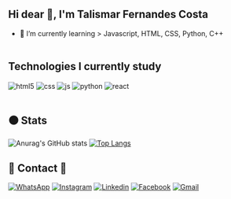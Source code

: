 ## Hi dear 👋, I'm Talismar Fernandes Costa

- 🌱 I’m currently learning > Javascript, HTML, CSS, Python, C++
  <br/>
  <br/>

## Technologies I currently study

<div style="display: inline_block">
  <img align="center" alt="html5" src="https://img.shields.io/badge/HTML5-E34F26?style=for-the-badge&logo=html5&logoColor=white" />
  <img align="center" alt="css" src="https://img.shields.io/badge/CSS3-1572B6?style=for-the-badge&logo=css3&logoColor=white" />
  <img align="center" alt="js" src="https://img.shields.io/badge/JavaScript-F7DF1E?style=for-the-badge&logo=javascript&logoColor=black" />
  <img align="center" alt="python" src="https://img.shields.io/badge/Python-14354C?style=for-the-badge&logo=python&logoColor=white" />
  <img align="center" alt="react" src="https://img.shields.io/badge/C%2B%2B-00599C?style=for-the-badge&logo=c%2B%2B&logoColor=white" />
</div><br/>

## ⚫ Stats

![Anurag's GitHub stats](https://github-readme-stats.vercel.app/api?username=Talismar&show_icons=true&theme=highcontrast&hide_border=true&title_color=ffb110&icon_color=89ddff&text_color=ffffff&bg_color=050F2C,000,2e3440,0c100)
[![Top Langs](https://github-readme-stats.vercel.app/api/top-langs/?username=Talismar&layout=compact&theme=highcontrast&hide_border=true&title_color=ffb110&icon_color=89ddff&text_color=ffffff&bg_color=050F2C,000,2e3440,0c100)](https://github.com/anuraghazra/github-readme-stats)

## 📱 Contact 🤙

[![WhatsApp](https://img.shields.io/badge/WhatsApp-25D366?style=for-the-badge&logo=whatsapp&logoColor=white)]()
[![Instagram](https://img.shields.io/badge/Instagram-E4405F?style=for-the-badge&logo=instagram&logoColor=white)]()
[![Linkedin](https://img.shields.io/badge/LinkedIn-0077B5?style=for-the-badge&logo=linkedin&logoColor=white)]()
[![Facebook](https://img.shields.io/badge/Facebook-1877F2?style=for-the-badge&logo=facebook&logoColor=white)]()
[![Gmail](https://img.shields.io/badge/Gmail-D14836?style=for-the-badge&logo=gmail&logoColor=white)]()
